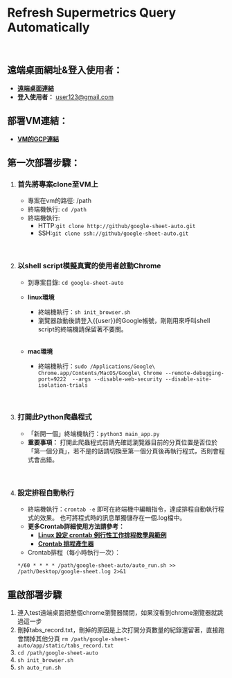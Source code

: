 # Refresh Supermetrics Query Automatically

<br>

## 遠端桌面網址&登入使用者：
* [**遠端桌面連結**](https://test.com "Remote Desktop(測試用，連結無效)")
* **登入使用者：** user123@gmail.com

## 部署VM連結：
* [**VM的GCP連結**](https://test.com "URL of VM(測試用，連結無效)")

## 第一次部署步驟： 
1. ### 首先將專案clone至VM上
	* 專案在vm的路徑: /path
	* 終端機執行: ```cd /path```
	* 終端機執行:
		* HTTP:```git clone http://github/google-sheet-auto.git```
		* SSH:```git clone ssh://github/google-sheet-auto.git```
 <br>
 
2. ### 以shell script模擬真實的使用者啟動Chrome
	* 到專案目錄: ```cd google-sheet-auto```
	* **linux環境**
		* 終端機執行：```sh init_browser.sh```
		* 瀏覽器啟動後請登入{{user}}的Google帳號，剛剛用來呼叫shell script的終端機請保留著不要關。<br><br>

	* **mac環境**
		* 終端機執行：```sudo /Applications/Google\ Chrome.app/Contents/MacOS/Google\ Chrome --remote-debugging-port=9222  --args --disable-web-security --disable-site-isolation-trials```
<br>

3. ### 打開此Python爬蟲程式
    * 「新開一個」終端機執行：```python3 main_app.py```
	* **重要事項：** 打開此爬蟲程式前請先確認瀏覽器目前的分頁位置是否位於「第一個分頁」，若不是的話請切換至第一個分頁後再執行程式，否則會程式會出錯。
<br>

4. ### 設定排程自動執行
    * 終端機執行：```crontab -e```
    即可在終端機中編輯指令，達成排程自動執行程式的效果。
    也可將程式時的訊息單獨儲存在一個.log檔中。
	* **更多Crontab詳細使用方法請參考：**
	    * [**Linux 設定 crontab 例行性工作排程教學與範例**](https://blog.gtwang.org/linux/linux-crontab-cron-job-tutorial-and-examples/ "crontab tutorial")
	    * [**Crontab 排程產生器**](https://crontab-generator.org "crontab generator")
	* Crontab排程（每小時執行一次）：
	```
	*/60 * * * * /path/google-sheet-auto/auto_run.sh >> /path/Desktop/google-sheet.log 2>&1
	```

## 重啟部署步驟
1. 連入test遠端桌面把整個chrome瀏覽器關閉，如果沒看到chrome瀏覽器就跳過這一步
2. 刪掉tabs_record.txt，刪掉的原因是上次打開分頁數量的紀錄還留著，直接跑會關掉其他分頁
``` rm /path/google-sheet-auto/app/static/tabs_record.txt ```
3. ```cd /path/google-sheet-auto ```
4. ```sh init_browser.sh```
5. ```sh auto_run.sh```